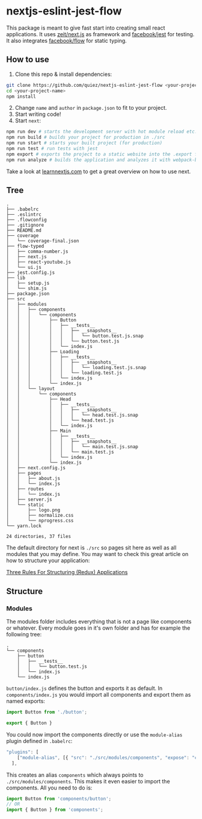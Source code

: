 # nextjs-eslint-jest-flow

This package is meant to give fast start into creating small react applications. It uses [zeit/next.js](https://github.com/zeit/next.js) as framework and [facebook/jest](https://github.com/facebook/jest) for testing. It also integrates [facebook/flow](https://github.com/facebook/flow) for static typing.

## How to use
1. Clone this repo & install dependencies:

```zsh
git clone https://github.com/quiez/nextjs-eslint-jest-flow <your-project-name>
cd <your-project-name>
npm install
```

2. Change `name` and `author` in `package.json` to fit to your project.
3. Start writing code!
4. Start `next`:

```zsh
npm run dev # starts the development server with hot module reload etc.
npm run build # builds your project for production in ./src
npm run start # starts your built project (for production)
npm run test # run tests with jest
npm export # exports the project to a static website into the .export folder
npm run analyze # builds the application and analyzes it with webpack-bundle-analyzer. Stores a static report to ./src/.next/analyze-report.html
```

Take a look at [learnnextjs.com](https://learnnextjs.com/) to get a great overview on how to use next.

## Tree

```
.
├── .babelrc
├── .eslintrc
├── .flowconfig
├── .gitignore
├── README.md
├── coverage
│   └── coverage-final.json
├── flow-typed
│   ├── comma-number.js
│   ├── next.js
│   ├── react-youtube.js
│   └── ui.js
├── jest.config.js
├── lib
│   ├── setup.js
│   └── shim.js
├── package.json
├── src
│   ├── modules
│   │   ├── components
│   │   │   └── components
│   │   │       ├── Button
│   │   │       │   ├── __tests__
│   │   │       │   │   ├── __snapshots__
│   │   │       │   │   │   └── button.test.js.snap
│   │   │       │   │   └── button.test.js
│   │   │       │   └── index.js
│   │   │       ├── Loading
│   │   │       │   ├── __tests__
│   │   │       │   │   ├── __snapshots__
│   │   │       │   │   │   └── loading.test.js.snap
│   │   │       │   │   └── loading.test.js
│   │   │       │   └── index.js
│   │   │       └── index.js
│   │   └── layout
│   │       └── components
│   │           ├── Head
│   │           │   ├── __tests__
│   │           │   │   ├── __snapshots__
│   │           │   │   │   └── head.test.js.snap
│   │           │   │   └── head.test.js
│   │           │   └── index.js
│   │           ├── Main
│   │           │   ├── __tests__
│   │           │   │   ├── __snapshots__
│   │           │   │   │   └── main.test.js.snap
│   │           │   │   └── main.test.js
│   │           │   └── index.js
│   │           └── index.js
│   ├── next.config.js
│   ├── pages
│   │   ├── about.js
│   │   └── index.js
│   ├── routes
│   │   └── index.js
│   ├── server.js
│   └── static
│       ├── logo.png
│       ├── normalize.css
│       └── nprogress.css
└── yarn.lock

24 directories, 37 files
```

The default directory for next is `./src` so pages sit here as well as all modules that you may define. You may want to check this great article on how to structure your application:

[Three Rules For Structuring (Redux) Applications](https://jaysoo.ca/2016/02/28/organizing-redux-application/)

## Structure
### Modules
The modules folder includes everything that is not a page like components or whatever. Every module goes in it's own folder and has for example the following tree:

```
.
└── components
    ├── button
    │   ├── __tests__
    │   │   └── button.test.js
    │   └── index.js
    └── index.js
```

`button/index.js` defines the button and exports it as default. In `components/index.js` you would import all components and export them as named exports:

```javascript
import Button from './button';

export { Button }
```

You could now import the components directly or use the `module-alias` plugin defined in `.babelrc`:

```javascript
"plugins": [
    ["module-alias", [{ "src": "./src/modules/components", "expose": "components" }]]
  ],
```

This creates an alias `components` which always points to `./src/modules/components`. This makes it even easier to import the components. All you need to do is:

```javascript
import Button from 'components/button';
// OR
import { Button } from 'components';
```